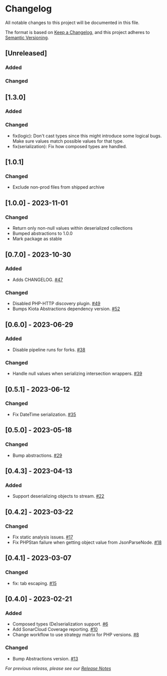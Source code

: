 # Changelog

All notable changes to this project will be documented in this file.

The format is based on [Keep a Changelog](https://keepachangelog.com/en/1.0.0/),
and this project adheres to [Semantic Versioning](https://semver.org/spec/v2.0.0.html).

## [Unreleased]

### Added

### Changed

## [1.3.0]

### Added

### Changed
- fix(logic): Don't cast types since this might introduce some logical bugs. Make sure values match possible values for that type.
- fix(serialization): Fix how composed types are handled.

## [1.0.1]

### Changed
- Exclude non-prod files from shipped archive

## [1.0.0] - 2023-11-01

### Changed
- Return only non-null values within deserialized collections
- Bumped abstractions to 1.0.0
- Mark package as stable

## [0.7.0] - 2023-10-30

### Added
- Adds CHANGELOG. [#47](https://github.com/microsoft/kiota-serialization-json-php/pull/47)

### Changed
- Disabled PHP-HTTP discovery plugin. [#49](https://github.com/microsoft/kiota-serialization-json-php/pull/49)
- Bumps Kiota Abstractions dependency version. [#52](https://github.com/microsoft/kiota-serialization-json-php/pull/52)

## [0.6.0] - 2023-06-29

### Added
- Disable pipeline runs for forks. [#38](https://github.com/microsoft/kiota-serialization-json-php/pull/38)

### Changed
- Handle null values when serializing intersection wrappers. [#39](https://github.com/microsoft/kiota-serialization-json-php/pull/39)

## [0.5.1] - 2023-06-12

### Changed
- Fix DateTime serialization. [#35](https://github.com/microsoft/kiota-serialization-json-php/pull/35)

## [0.5.0] - 2023-05-18

### Changed
- Bump abstractions. [#29](https://github.com/microsoft/kiota-serialization-json-php/pull/29)

## [0.4.3] - 2023-04-13

### Added
- Support deserializing objects to stream. [#22](https://github.com/microsoft/kiota-serialization-json-php/pull/22)

## [0.4.2] - 2023-03-22

### Changed
- Fix static analysis issues. [#17](https://github.com/microsoft/kiota-serialization-json-php/pull/17)
- Fix PHPStan failure when getting object value from JsonParseNode. [#18](https://github.com/microsoft/kiota-serialization-json-php/pull/18)

## [0.4.1] - 2023-03-07

### Changed
- fix: tab escaping. [#15](https://github.com/microsoft/kiota-serialization-json-php/pull/15)

## [0.4.0] - 2023-02-21

### Added
- Composed types (De)serialization support. [#6](https://github.com/microsoft/kiota-serialization-json-php/pull/6)
- Add SonarCloud Coverage reporting. [#10](https://github.com/microsoft/kiota-serialization-json-php/pull/10)
- Change workflow to use strategy matrix for PHP versions. [#8](https://github.com/microsoft/kiota-serialization-json-php/pull/8)

### Changed
- Bump Abstractions version. [#13](https://github.com/microsoft/kiota-serialization-json-php/pull/13)


*For previous releass, please see our [Release Notes](https://github.com/microsoft/kiota-serialization-json-php/releases)*
